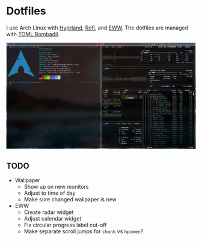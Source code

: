 # Dotfiles

I use Arch Linux with [Hyprland](https://hyprland.org/), [Rofi](https://github.com/lbonn/rofi), and [EWW](https://github.com/elkowar/eww).
The dotfiles are managed with [TOML Bombadil](https://github.com/oknozor/toml-bombadil).

![Two terminals open side by side on my laptop, the left with the output of fastfetch and the right with btop](https://raw.githubusercontent.com/MichaelMBradley/dotfiles/master/laptop.png)

## TODO

* Wallpaper
	* Show up on new monitors
	* Adjust to time of day
	* Make sure changed wallpaper is new
* EWW
	* Create radar widget
	* Adjust calendar widget
	* Fix circular progress label cut-off
	* Make separate scroll jumps for `chonk` vs `hpomen`?
